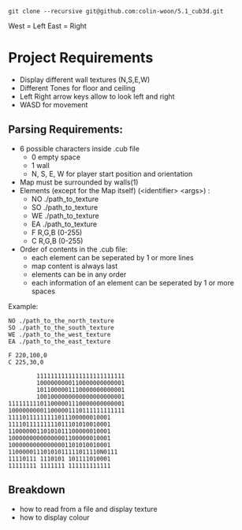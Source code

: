 
```
git clone --recursive git@github.com:colin-woon/5.1_cub3d.git
```
West = Left
East = Right
# Project Requirements
- Display different wall textures (N,S,E,W)
- Different Tones for floor and ceiling
- Left Right arrow keys allow to look left and right
- WASD for movement

## Parsing Requirements:
- 6 possible characters inside .cub file
	- 0 empty space
	- 1 wall
	- N, S, E, W for player start position and orientation
- Map must be surrounded by walls(1)
- Elements (except for the Map itself) (\<identifier> \<args>) :
	- NO ./path_to_texture
	- SO ./path_to_texture
	- WE ./path_to_texture
	- EA ./path_to_texture
	- F R,G,B (0-255)
	- C R,G,B (0-255)
- Order of contents in the .cub file:
	- each element can be seperated by 1 or more lines
	- map content is always last
	- elements can be in any order
	- each information of an element can be seperated by 1 or more spaces

Example:
```
NO ./path_to_the_north_texture
SO ./path_to_the_south_texture
WE ./path_to_the_west_texture
EA ./path_to_the_east_texture

F 220,100,0
C 225,30,0

        1111111111111111111111111
        1000000000110000000000001
        1011000001110000000000001
        1001000000000000000000001
111111111011000001110000000000001
100000000011000001110111111111111
11110111111111011100000010001
11110111111111011101010010001
11000000110101011100000010001
10000000000000001100000010001
10000000000000001101010010001
11000001110101011111011110N0111
11110111 1110101 101111010001
11111111 1111111 111111111111
```

## Breakdown
- how to read from a file and display texture
- how to display colour
